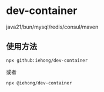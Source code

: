# dev-container

java21/bun/mysql/redis/consul/maven

## 使用方法

```
npx github:iehong/dev-container
```

或者

```
npx @iehong/dev-container
```
